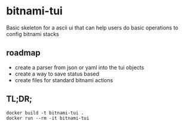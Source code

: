 # bitnami-tui

Basic skeleton for a ascii ui that can help users do basic operations to config bitnami stacks

## roadmap
* create a parser from json or yaml into the tui objects
* create a way to save status based 
* create files for standard bitnami actions

## TL;DR;

```
docker build -t bitnami-tui .
docker run --rm -it bitnami-tui
```
